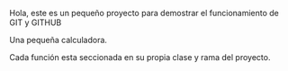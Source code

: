 Hola, este es un pequeño proyecto para demostrar el funcionamiento de GIT y GITHUB

Una pequeña calculadora.

Cada función esta seccionada en su propia clase y rama del proyecto.

